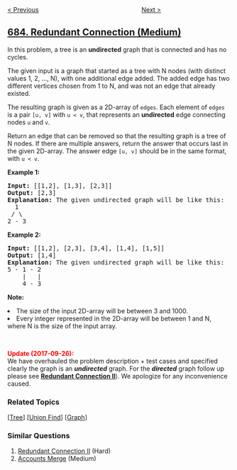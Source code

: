 <!--|This file generated by command(leetcode description); DO NOT EDIT.    |-->
<!--+----------------------------------------------------------------------+-->
<!--|@author    openset <openset.wang@gmail.com>                           |-->
<!--|@link      https://github.com/openset                                 |-->
<!--|@home      https://github.com/openset/leetcode                        |-->
<!--+----------------------------------------------------------------------+-->

[< Previous](../k-empty-slots "K Empty Slots")
　　　　　　　　　　　　　　　　
[Next >](../redundant-connection-ii "Redundant Connection II")

## [684. Redundant Connection (Medium)](https://leetcode.com/problems/redundant-connection "冗余连接")

<p>
In this problem, a tree is an <b>undirected</b> graph that is connected and has no cycles.
</p><p>
The given input is a graph that started as a tree with N nodes (with distinct values 1, 2, ..., N), with one additional edge added.  The added edge has two different vertices chosen from 1 to N, and was not an edge that already existed.
</p><p>
The resulting graph is given as a 2D-array of <code>edges</code>.  Each element of <code>edges</code> is a pair <code>[u, v]</code> with <code>u < v</code>, that represents an <b>undirected</b> edge connecting nodes <code>u</code> and <code>v</code>.
</p><p>
Return an edge that can be removed so that the resulting graph is a tree of N nodes.  If there are multiple answers, return the answer that occurs last in the given 2D-array.  The answer edge <code>[u, v]</code> should be in the same format, with <code>u < v</code>.
</p><p><b>Example 1:</b><br />
<pre>
<b>Input:</b> [[1,2], [1,3], [2,3]]
<b>Output:</b> [2,3]
<b>Explanation:</b> The given undirected graph will be like this:
  1
 / \
2 - 3
</pre>
</p>
<p><b>Example 2:</b><br />
<pre>
<b>Input:</b> [[1,2], [2,3], [3,4], [1,4], [1,5]]
<b>Output:</b> [1,4]
<b>Explanation:</b> The given undirected graph will be like this:
5 - 1 - 2
    |   |
    4 - 3
</pre>
</p>
<p><b>Note:</b><br />
<li>The size of the input 2D-array will be between 3 and 1000.</li>
<li>Every integer represented in the 2D-array will be between 1 and N, where N is the size of the input array.</li>
</p>

<br />

<p>
<b><font color="red">Update (2017-09-26):</font></b><br>
We have overhauled the problem description + test cases and specified clearly the graph is an <b><i>undirected</i></b> graph. For the <b><i>directed</i></b> graph follow up please see <b><a href="https://leetcode.com/problems/redundant-connection-ii/description/">Redundant Connection II</a></b>). We apologize for any inconvenience caused.
</p>

### Related Topics
  [[Tree](../../tag/tree/README.md)]
  [[Union Find](../../tag/union-find/README.md)]
  [[Graph](../../tag/graph/README.md)]

### Similar Questions
  1. [Redundant Connection II](../redundant-connection-ii) (Hard)
  1. [Accounts Merge](../accounts-merge) (Medium)
